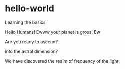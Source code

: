 # hello-world
Learning the basics

Hello Humans! Ewww your planet is gross!
Ew

Are you ready to ascend?

into the astral dimension?

We have discovered the realm of frequency of the light. 

